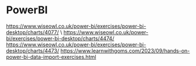 # PowerBI
https://www.wiseowl.co.uk/power-bi/exercises/power-bi-desktop/charts/4077/ \\
https://www.wiseowl.co.uk/power-bi/exercises/power-bi-desktop/charts/4474/
https://www.wiseowl.co.uk/power-bi/exercises/power-bi-desktop/charts/4473/
https://www.learnwithgoms.com/2023/09/hands-on-power-bi-data-import-exercises.html

